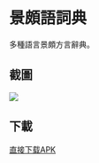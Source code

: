 # 景頗語詞典
多種語言景頗方言辭典。

## 截圖
![](http://phonemica.net/github/jingpo20170126.jpg)

## 下載
[直接下载APK](http://phonemica.net/apps/singpho.apk)
